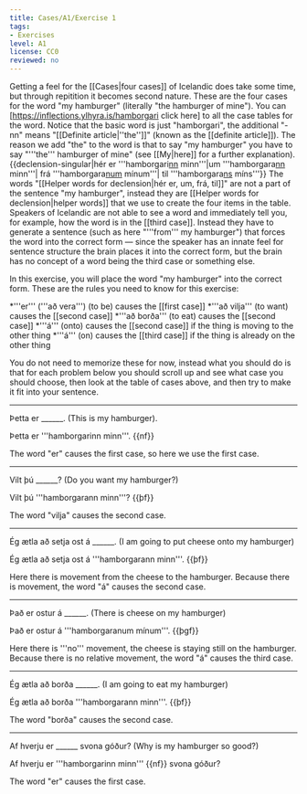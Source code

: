 ```yaml
---
title: Cases/A1/Exercise 1
tags:
- Exercises
level: A1
license: CC0
reviewed: no
---
```


Getting a feel for the [[Cases|four cases]] of Icelandic does take some time, but through repitition it becomes second nature. These are the four cases for the word "my hamburger" (literally "the hamburger of mine"). You can [https://inflections.ylhyra.is/hamborgari click here] to all the case tables for the word. Notice that the basic word is just "hamborgari", the additional "-nn" means "[[Definite article|''the'']]" (known as the [[definite article]]). The reason we add "the" to the word is that to say "my hamburger" you have to say "'''the''' hamburger of mine" (see [[My|here]] for a further explanation).{{declension-singular|hér er '''hamborgari<u>nn</u> minn'''|um '''hamborgara<u>nn</u> minn'''| frá '''hamborgara<u>num</u> mínum'''| til '''hamborgara<u>ns</u> míns'''}}
The words "[[Helper words for declension|hér er, um, frá, til]]" are not a part of the sentence "my hamburger", instead they are [[Helper words for declension|helper words]] that we use to create the four items in the table. Speakers of Icelandic are not able to see a word and immediately tell you, for example, how the word is in the [[third case]]. Instead they have to generate a sentence (such as here "'''from''' my hamburger") that forces the word into the correct form — since the speaker has an innate feel for sentence structure the brain places it into the correct form, but the brain has no concept of a word being the third case or something else.

In this exercise, you will place the word "my hamburger" into the correct form. These are the rules you need to know for this exercise:

*'''er''' ('''að vera''') (to be) causes the [[first case]]
*'''að vilja''' (to want) causes the [[second case]]
*'''að borða''' (to eat) causes the [[second case]]
*'''á''' (onto) causes the [[second case]] if the thing is moving to the other thing
*'''á''' (on) causes the [[third case]] if the thing is already on the other thing

You do not need to memorize these for now, instead what you should do is that for each problem below you should scroll up and see what case you should choose, then look at the table of cases above, and then try to make it fit into your sentence.
***

Þetta er ______. (This is my hamburger).

<Collapse>
Þetta er '''hamborgarinn minn'''. {{nf}}

The word "er" causes the first case, so here we use the first case.
</Collapse>
***

Vilt þú ______? (Do you want my hamburger?)

<Collapse>
Vilt þú '''hamborgarann minn'''? {{þf}}

The word "vilja" causes the second case.
</Collapse>
***

Ég ætla að setja ost á ______. (I am going to put cheese onto my hamburger)

<Collapse>
Ég ætla að setja ost á '''hamborgarann minn'''. {{þf}}

Here there is movement from the cheese to the hamburger. Because there is movement, the word "á" causes the second case.
</Collapse>
***

Það er ostur á ______. (There is cheese on my hamburger)

<Collapse>
Það er ostur á '''hamborgaranum mínum'''. {{þgf}}

Here there is '''no''' movement, the cheese is staying still on the hamburger. Because there is no relative movement, the word "á" causes the third case.
</Collapse>
***

Ég ætla að borða ______. (I am going to eat my hamburger)

<Collapse>
Ég ætla að borða '''hamborgarann minn'''. {{þf}}

The word "borða" causes the second case.
</Collapse>
***

Af hverju er ______ svona góður? (Why is my hamburger so good?)

<Collapse>
Af hverju er '''hamborgarinn minn''' {{nf}} svona góður?

The word "er" causes the first case.
</Collapse>

